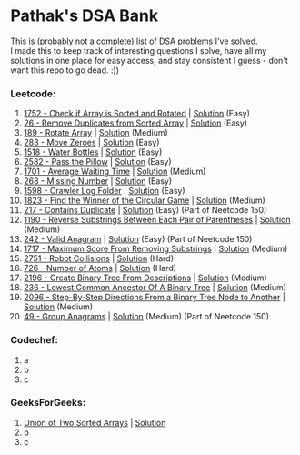 # Pathak's DSA Bank
This is (probably not a complete) list of DSA problems I've solved.<br>
I made this to keep track of interesting questions I solve, have all my solutions in one place for easy access, and stay consistent I guess - don't want this repo to go dead. :))

### Leetcode:
1. <a href = "https://leetcode.com/problems/check-if-array-is-sorted-and-rotated/description/">1752 - Check if Array is Sorted and Rotated</a> | <a href = "https://github.com/adityapathakk/DSA-with-pathak/blob/main/Leetcode/Easy/1752-Check-If-Array-Is-Sorted-And-Rotated.py">Solution</a> (Easy)
2. <a href = "https://leetcode.com/problems/remove-duplicates-from-sorted-array/description/">26 - Remove Duplicates from Sorted Array</a> | <a href = "https://github.com/adityapathakk/DSA-with-pathak/blob/main/Leetcode/Easy/26-Remove-Duplicates-From-Sorted-Array.py">Solution</a> (Easy)
3. <a href = "https://leetcode.com/problems/rotate-array/description/">189 - Rotate Array</a> | <a href = "https://github.com/adityapathakk/DSA-with-pathak/blob/main/Leetcode/Medium/189-Rotate-Array.py">Solution</a> (Medium)
4. <a href = "https://leetcode.com/problems/move-zeroes/description/">283 - Move Zeroes</a> | <a href = "https://github.com/adityapathakk/DSA-with-pathak/blob/main/Leetcode/Easy/283-Move-Zeroes.py">Solution</a> (Easy)
5. <a href = "https://leetcode.com/problems/water-bottles/description/">1518 - Water Bottles</a> | <a href = "https://github.com/adityapathakk/DSA-with-pathak/blob/main/Leetcode/Easy/1518-Water-Bottles.py">Solution</a> (Easy)
6. <a href = "https://leetcode.com/problems/pass-the-pillow/description/">2582 - Pass the Pillow</a> | <a href = "https://github.com/adityapathakk/DSA-with-pathak/blob/main/Leetcode/Easy/2582-Pass-The-Pillow.py">Solution</a> (Easy)
7. <a href = "https://leetcode.com/problems/average-waiting-time/description/">1701 - Average Waiting Time</a> | <a href = "https://github.com/adityapathakk/DSA-with-pathak/blob/main/Leetcode/Medium/1701-Average-Waiting-Time.py">Solution</a> (Medium)
8. <a href = "https://leetcode.com/problems/missing-number/description/">268 - Missing Number</a> | <a href = "https://github.com/adityapathakk/DSA-with-pathak/blob/main/Leetcode/Easy/268-Missing-Number.py">Solution</a> (Easy)
9. <a href = "https://leetcode.com/problems/crawler-log-folder/description/">1598 - Crawler Log Folder</a> | <a href = "https://github.com/adityapathakk/DSA-with-pathak/blob/main/Leetcode/Easy/1598-Crawler-Log-Folder.py">Solution</a> (Easy)
10. <a href = "https://leetcode.com/problems/find-the-winner-of-the-circular-game/description/">1823 - Find the Winner of the Circular Game</a> | <a href = "https://github.com/adityapathakk/DSA-with-pathak/blob/main/Leetcode/Medium/1823-Find-The-Winner-Of-The-Circular-Game.py">Solution</a> (Medium)
11. <a href = "https://leetcode.com/problems/contains-duplicate/description/">217 - Contains Duplicate</a> | <a href = "https://github.com/adityapathakk/DSA-with-pathak/blob/main/Leetcode/Easy/217-Contains-Duplicate.py">Solution</a> (Easy) (Part of Neetcode 150)
12. <a href = "https://leetcode.com/problems/reverse-substrings-between-each-pair-of-parentheses/description/">1190 - Reverse Substrings Between Each Pair of Parentheses</a> | <a href = "https://github.com/adityapathakk/DSA-with-pathak/blob/main/Leetcode/Medium/1190-Reverse-Substrings-Between-Each-Pair-Of-Parentheses.py">Solution</a> (Medium)
13. <a href = "https://leetcode.com/problems/valid-anagram/">242 - Valid Anagram</a> | <a href = "https://github.com/adityapathakk/DSA-with-pathak/blob/main/Leetcode/Easy/242-Valid-Anagram.py">Solution</a> (Easy) (Part of Neetcode 150)
14. <a href = "https://leetcode.com/problems/maximum-score-from-removing-substrings/description/">1717 - Maximum Score From Removing Substrings</a> | <a href = "https://github.com/adityapathakk/DSA-with-pathak/blob/main/Leetcode/Medium/1717-Maximum-Score-From-Removing-Substrings.py">Solution</a> (Medium)
15. <a href = "https://leetcode.com/problems/robot-collisions/">2751 - Robot Collisions</a> | <a href = "https://github.com/adityapathakk/DSA-with-pathak/blob/main/Leetcode/Hard/2751-Robot-Collisions.py">Solution</a> (Hard)
16. <a href = "https://leetcode.com/problems/number-of-atoms/">726 - Number of Atoms</a> | <a href = "https://github.com/adityapathakk/DSA-with-pathak/blob/main/Leetcode/Hard/726-Number-Of-Atoms.py">Solution</a> (Hard)
17. <a href = "https://leetcode.com/problems/create-binary-tree-from-descriptions/description/">2196 - Create Binary Tree From Descriptions</a> | <a href = "https://github.com/adityapathakk/DSA-with-pathak/blob/main/Leetcode/Medium/2196-Create-Binary-Tree-From-Descriptions.py">Solution</a> (Medium)
18. <a href = "https://leetcode.com/problems/lowest-common-ancestor-of-a-binary-tree/description/">236 - Lowest Common Ancestor Of A Binary Tree</a> | <a href = "https://github.com/adityapathakk/DSA-with-pathak/blob/main/Leetcode/Medium/236-Lowest-Common-Ancestor-Of-A-Binary-Tree.py">Solution</a> (Medium)
19. <a href = "https://leetcode.com/problems/step-by-step-directions-from-a-binary-tree-node-to-another/description">2096 - Step-By-Step Directions From a Binary Tree Node to Another</a> | <a href = "https://github.com/adityapathakk/DSA-with-pathak/blob/main/Leetcode/Medium/2096-Step-By-Step-Directions-From-A-Binary-Tree-Node-To-Another.py">Solution</a> (Medium)
20. <a href = "https://leetcode.com/problems/group-anagrams/">49 - Group Anagrams</a> | <a href = "https://github.com/adityapathakk/DSA-with-pathak/blob/main/Leetcode/Medium/49-Group-Anagrams.py">Solution</a> (Medium) (Part of Neetcode 150)


### Codechef:
1. a
2. b
3. c

### GeeksForGeeks:
1. <a href = "https://www.geeksforgeeks.org/problems/union-of-two-sorted-arrays-1587115621/1?utm_source=youtube&utm_medium=collab_striver_ytdescription&utm_campaign=union-of-two-sorted-arrays">Union of Two Sorted Arrays</a> | <a href = "https://github.com/adityapathakk/DSA-with-pathak/blob/main/GeeksForGeeks/Union-Of-Two-Sorted-Arrays.py">Solution</a>
2. b
3. c
